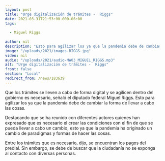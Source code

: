 ```yaml
---
layout: post
title: "Urge digitalización de trámites -  Riggs"
date: 2021-03-31T21:53:00.000-06:00
tags:
  
  - Miguel Riggs
  
author: nil
description: "Esto para agilizar los ya que la pandemia debe de cambiar la forma de llevar a cabo las cosas."
image: "/uploads/2021/images-RIGGS.jpg"
video: nil
audio: "/uploads/2021/audio-MW03_MIGUEL_RIGGS.mp3"
alt: "Urge digitalización de trámites -  Riggs"
front: false
section: "Local"
redirect_from: /news/183639
---
```


Que los trámites se lleven a cabo de forma digital y se agilicen dentro del gobierno es necesario, señaló el diputado federal Miguel Riggs. Esto para agilizar los ya que la pandemia debe de cambiar la forma de llevar a cabo las cosas.

Destacando que se ha reunido con diferentes actores quienes han expresado que es necesario el crear las condiciones con el fin de que se pueda llevar a cabo un cambio, esto ya que la pandemia ha originado un cambio de paradigmas y formas de hacer las cosas.

Entre los trámites que es necesario, dijo, se encuentran los pagos del predial. Sin embargo, se debe de buscar que la ciudadanía no se exponga al contacto con diversas personas.
